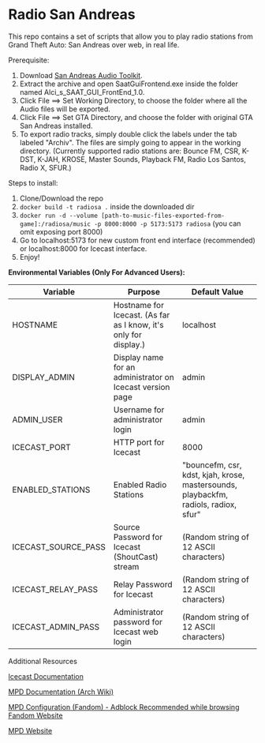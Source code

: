 # Radio San Andreas


This repo contains a set of scripts that allow you to play radio stations from Grand Theft Auto: San Andreas over web, in real life.

Prerequisite:

1. Download [San Andreas Audio Toolkit](https://github.com/bedro0/Project-gRadio/raw/main/San%20Andreas%20Audio%20Toolkit.7z). 
2. Extract the archive and open SaatGuiFrontend.exe inside the folder named Alci_s_SAAT_GUI_FrontEnd_1.0.
3. Click File ==> Set Working Directory, to choose the folder where all the Audio files will be exported.
4. Click File ==> Set GTA Directory, and choose the folder with original GTA San Andreas installed.
5. To export radio tracks, simply double click the labels under the tab labeled "Archiv". The files are simply going to appear in the working directory. (Currently supported radio stations are: Bounce FM, CSR, K-DST, K-JAH, KROSE, Master Sounds, Playback FM, Radio Los Santos, Radio X, SFUR.)

Steps to install:
1. Clone/Download the repo
2. `docker build -t radiosa .` inside the downloaded dir
3. `docker run -d --volume [path-to-music-files-exported-from-game]:/radiosa/music -p 8000:8000 -p 5173:5173 radiosa` (you can omit exposing port 8000)
4. Go to localhost:5173 for new custom front end interface (recommended) or localhost:8000 for Icecast interface.
5. Enjoy!

**Environmental Variables (Only For Advanced Users):**

| Variable            | Purpose                                                          | Default Value                                                                       |
| ------------------- | ---------------------------------------------------------------- | ----------------------------------------------------------------------------------- |
| HOSTNAME            | Hostname for Icecast. (As far as I know, it's only for display.) | localhost                                                                           |
| DISPLAY_ADMIN       | Display name for an administrator on Icecast version page        | admin                                                                               |
| ADMIN_USER          | Username for administrator login                                 | admin                                                                               |
| ICECAST_PORT        | HTTP port for Icecast                                            | 8000                                                                                |
| ENABLED_STATIONS    | Enabled Radio Stations                                           | "bouncefm, csr, kdst, kjah, krose, mastersounds, playbackfm, radiols, radiox, sfur" |
| ICECAST_SOURCE_PASS | Source Password for Icecast (ShoutCast) stream                   | (Random string of 12 ASCII characters)                                              |
| ICECAST_RELAY_PASS  | Relay Password for Icecast                                       | (Random string of 12 ASCII characters)                                              |
| ICECAST_ADMIN_PASS  | Administrator password for Icecast web login                     | (Random string of 12 ASCII characters)                                              |


Additional Resources

[Icecast Documentation](https://icecast.org/docs/icecast-2.4.1/)

[MPD Documentation (Arch Wiki)](https://wiki.archlinux.org/title/Music_Player_Daemon)

[MPD Configuration (Fandom) - Adblock Recommended while browsing Fandom Website](https://mpd.fandom.com/wiki/Configuration)

[MPD Website](https://www.musicpd.org/)

